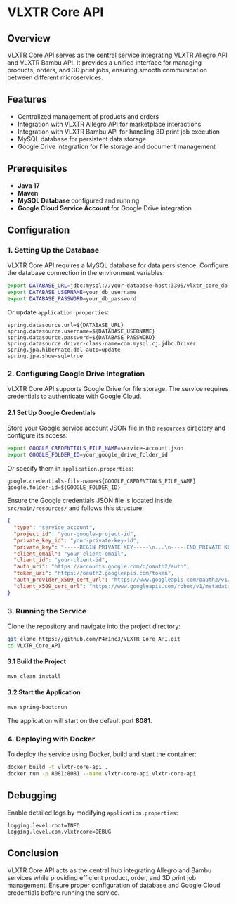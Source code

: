 # VLXTR Core API

## Overview
VLXTR Core API serves as the central service integrating VLXTR Allegro API and VLXTR Bambu API. It provides a unified interface for managing products, orders, and 3D print jobs, ensuring smooth communication between different microservices.

## Features
- Centralized management of products and orders
- Integration with VLXTR Allegro API for marketplace interactions
- Integration with VLXTR Bambu API for handling 3D print job execution
- MySQL database for persistent data storage
- Google Drive integration for file storage and document management

## Prerequisites
- **Java 17**
- **Maven**
- **MySQL Database** configured and running
- **Google Cloud Service Account** for Google Drive integration

## Configuration

### **1. Setting Up the Database**
VLXTR Core API requires a MySQL database for data persistence. Configure the database connection in the environment variables:

```sh
export DATABASE_URL=jdbc:mysql://your-database-host:3306/vlxtr_core_db
export DATABASE_USERNAME=your_db_username
export DATABASE_PASSWORD=your_db_password
```

Or update `application.properties`:

```properties
spring.datasource.url=${DATABASE_URL}
spring.datasource.username=${DATABASE_USERNAME}
spring.datasource.password=${DATABASE_PASSWORD}
spring.datasource.driver-class-name=com.mysql.cj.jdbc.Driver
spring.jpa.hibernate.ddl-auto=update
spring.jpa.show-sql=true
```

### **2. Configuring Google Drive Integration**
VLXTR Core API supports Google Drive for file storage. The service requires credentials to authenticate with Google Cloud.

#### **2.1 Set Up Google Credentials**
Store your Google service account JSON file in the `resources` directory and configure its access:

```sh
export GOOGLE_CREDENTIALS_FILE_NAME=service-account.json
export GOOGLE_FOLDER_ID=your_google_drive_folder_id
```

Or specify them in `application.properties`:

```properties
google.credentials-file-name=${GOOGLE_CREDENTIALS_FILE_NAME}
google.folder-id=${GOOGLE_FOLDER_ID}
```

Ensure the Google credentials JSON file is located inside `src/main/resources/` and follows this structure:

```json
{
  "type": "service_account",
  "project_id": "your-google-project-id",
  "private_key_id": "your-private-key-id",
  "private_key": "-----BEGIN PRIVATE KEY-----\n...\n-----END PRIVATE KEY-----\n",
  "client_email": "your-client-email",
  "client_id": "your-client-id",
  "auth_uri": "https://accounts.google.com/o/oauth2/auth",
  "token_uri": "https://oauth2.googleapis.com/token",
  "auth_provider_x509_cert_url": "https://www.googleapis.com/oauth2/v1/certs",
  "client_x509_cert_url": "https://www.googleapis.com/robot/v1/metadata/x509/your-client-email"
}
```

### **3. Running the Service**
Clone the repository and navigate into the project directory:

```sh
git clone https://github.com/P4r1nc3/VLXTR_Core_API.git
cd VLXTR_Core_API
```

#### **3.1 Build the Project**
```sh
mvn clean install
```

#### **3.2 Start the Application**
```sh
mvn spring-boot:run
```

The application will start on the default port **8081**.

### **4. Deploying with Docker**
To deploy the service using Docker, build and start the container:

```sh
docker build -t vlxtr-core-api .
docker run -p 8081:8081 --name vlxtr-core-api vlxtr-core-api
```

## Debugging
Enable detailed logs by modifying `application.properties`:

```properties
logging.level.root=INFO
logging.level.com.vlxtrcore=DEBUG
```

## Conclusion
VLXTR Core API acts as the central hub integrating Allegro and Bambu services while providing efficient product, order, and 3D print job management. Ensure proper configuration of database and Google Cloud credentials before running the service.


